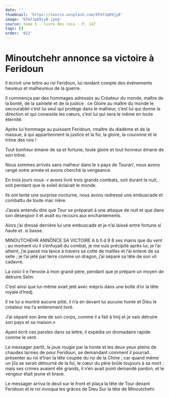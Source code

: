 ```yaml
---
date: ''
thumbnail: 'https://source.unsplash.com/EFm7JpD9jy8'
image: 'EFm7JpD9jy8.jpeg'
source: tome I - livre des rois - P. 147
tags: []
order: '022'
---
```


# Minoutchehr annonce sa victoire à Feridoun

Il écrivit une lettre au roi Feridoun, lui rendant compte des événements heureux et malheureux de la guerre.

Il commença par des hommages adressés au Créateur du monde, maître de la bonté, de la sainteté et de la justice : ce Gloire au maître du monde le secourablel c’est lui seul qui protége dans le malheur, c’est lui qui donne la direction et qui conwsole les cœurs, c’est lui qui sera le même en toute éternité.

Après lui hommage au puissant Feridoun, rmaître du diadème et de la massue, à qui appartiennent la justice et la foi, la gloire, la couronne et le trône des rois !

Tout bonheur émane de sa et fortune, toute gloire et tout honneur émane de son trône.

Nous sommes arrivés sans malheur dans le s pays de Touran’, nous avons rangé notre armée et avons cherché la vengeance.

En trois jours nous
-r avons livré trois grands combats, soit durant la nuit, soit pendant que le soleil éclairait le monde.

Ils ont tenté une surprise nocturne, nous avons redressé une embuscade et combattu de toute mac nière.

J’avais entendu dire que Tour se préparait à une attaque de nuit et que dans son désespoir il et avait eu recours aux enchantements.

Alors j’ai dressé derrière lui une embuscade et je n’ai laissé entre fortune si haute et. si basse.

MINOUTCHEHR ANNÔNCE SA VICTOIRE A b Il d 9
8 ses mains que du vent ; au moment où il s’enfuyait du combat, je me suis précipité après lui, je l’ai atteint, j’ai passé ma lance à travers sa cotte de mailles et l’ai enlevé de sa selle ; je l’ai jeté par terre comme un dragon, j’ai séparé sa tête de son vil cadavre.

La voici il e l’envoie à mon grand-père, pendant que je prépare un moyen de détruire Selm.

C’est ainsi que lui-même avait jeté avec mépris dans une boîte d’or la tête royale d’Iredj.

Il ne lui a montré aucune pitié, il n’a en devant lui aucune honte et Dieu le créateur me l’a entièrement livré.

J’ai séparé son âme de son corps, comme il a fait à Imij et je vais détruire son pays et sa maison.»

Ayant écrit ces paroles dans sa lettre, il expédia un dromadaire rapide comme le vent.

Le messager partit, la joue rougie par la honte et les deux yeux pleins de chaudes larmes de pour Feridoun, se demandant comment il pourrait. présenter au roi d’Iran la tête coupée du roi de la Chine ; car quand même un [ils se serait détourné de la foi, le cœur du père brûle toujours à sa mort : mais ses crimes avaient été grands, il n’en avait point demandé pardon, et le vengeur était jeune et brave.

Le messager arriva le deuil sur le front et plaça la tête de Tour devant Feridoun et le roi invoqua les grâces de Dieu Sur la tête de Minoutchehr.
